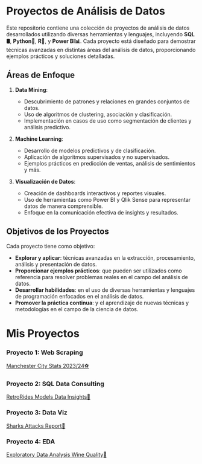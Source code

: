 # Proyectos de Análisis de Datos

Este repositorio contiene una colección de proyectos de análisis de datos desarrollados utilizando diversas herramientas y lenguajes, incluyendo **SQL🛢️**, **Python🐍**, **R🧮**, y **Power BI📊**. Cada proyecto está diseñado para demostrar técnicas avanzadas en distintas áreas del análisis de datos, proporcionando ejemplos prácticos y soluciones detalladas.

## Áreas de Enfoque

1. **Data Mining**: 
   - Descubrimiento de patrones y relaciones en grandes conjuntos de datos.
   - Uso de algoritmos de clustering, asociación y clasificación.
   - Implementación en casos de uso como segmentación de clientes y análisis predictivo.

2. **Machine Learning**: 
   - Desarrollo de modelos predictivos y de clasificación.
   - Aplicación de algoritmos supervisados y no supervisados.
   - Ejemplos prácticos en predicción de ventas, análisis de sentimientos y más.

3. **Visualización de Datos**: 
   - Creación de dashboards interactivos y reportes visuales.
   - Uso de herramientas como Power BI y Qlik Sense para representar datos de manera comprensible.
   - Enfoque en la comunicación efectiva de insights y resultados.

## Objetivos de los Proyectos

Cada proyecto tiene como objetivo:
- **Explorar y aplicar**: técnicas avanzadas en la extracción, procesamiento, análisis y presentación de datos.
- **Proporcionar ejemplos prácticos**: que pueden ser utilizados como referencia para resolver problemas reales en el campo del análisis de datos.
- **Desarrollar habilidades**: en el uso de diversas herramientas y lenguajes de programación enfocados en el análisis de datos.
- **Promover la práctica continua**: y el aprendizaje de nuevas técnicas y metodologías en el campo de la ciencia de datos.

# Mis Proyectos

### Proyecto 1: Web Scraping
[Manchester City Stats 2023/24⚽](https://github.com/gonzadzz00/Proyectos/blob/main/%23Proyecto1%3A%20Web%20Scraping/README.md)

### Proyecto 2: SQL Data Consulting
[RetroRides Models Data Insights🚗](https://github.com/gonzadzz00/Proyectos/blob/main/%23Proyecto2%3A%20SQL%20Data%20Consulting/README.md)

### Proyecto 3: Data Viz
[Sharks Attacks Report🦈](https://github.com/gonzadzz00/Proyectos/blob/main/%23Proyecto3%3A%20Data%20Viz/README.md)

### Proyecto 4: EDA
[Exploratory Data Analysis Wine Quality🍷](https://github.com/gonzadzz00/Proyectos/blob/main/%23Proyecto4%3A%20EDA/README.md)

